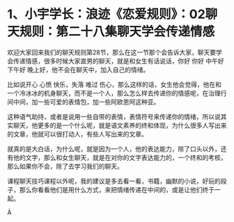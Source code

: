 # 1、小宇学长：浪迹《恋爱规则》：02聊天规则：第二十八集聊天学会传递情感

欢迎大家回来我们的聊天规则第28节，那么在这一节那个会告诉大家，聊天要学会传递情感，很多时候大家直男的聊天，就是和女生有话说话，你好 你好 中午好 下午好 晚上好，他不会在聊天中，加入自己的情绪。

比如说开心 心愤 快乐，失落 难过 伤心，那么这样的话，女生他会觉得，他在和一个冷冰冰的机身聊天，而不是一个人，那么怎么样去传递你的情感呢，在治理行间中间，加一些可爱的表情包，加一些阿欧恩阿这种亚。

这种语气助持，或者是说用一些自带的表情，表情符号来传递你的情绪，所以说其实聊天，他更多的是一个什么呢，就是语文素养的终和体现，为什么很多人写出来的文章，他就可以很打动人，有些人写出来的文章。

就真的是大白话，为什么呢，就是因为一个人，他的表达能力，除了口头以外，还有他的文字，那么和女生聊天，就是在对你的文字表达能力的，一个终和的考核，那么如果你不会，除了去学习我们的聊天。

课程聊天技巧课程以外呢，我的建议是多去看一看，书籍，幽默的小说，好玩的段子，那么你看看他们是用什么方式，来把情绪传递在中间的，或是让他们终于一起。

 À